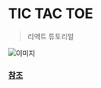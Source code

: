 # TIC TAC TOE

> 리액트 튜토리얼

![이미지](https://s3.us-west-2.amazonaws.com/secure.notion-static.com/eef49926-5a26-4f6f-954d-c3ed1fbd17e1/react-practice-tictactoe.gif?X-Amz-Algorithm=AWS4-HMAC-SHA256&X-Amz-Credential=AKIAT73L2G45O3KS52Y5%2F20211010%2Fus-west-2%2Fs3%2Faws4_request&X-Amz-Date=20211010T135704Z&X-Amz-Expires=86400&X-Amz-Signature=904de7c0ba389939c9835193ffb7e683765827a5473f8b5178399aa909b04c65&X-Amz-SignedHeaders=host&response-content-disposition=filename%20%3D%22react-practice-tictactoe.gif%22)

### [참조](https://ko.reactjs.org/tutorial/tutorial.html)
